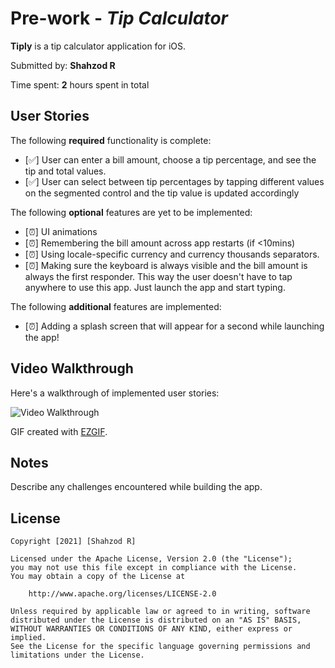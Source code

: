# Pre-work - *Tip Calculator*

**Tiply** is a tip calculator application for iOS.

Submitted by: **Shahzod R**

Time spent: **2** hours spent in total

## User Stories

The following **required** functionality is complete:

* [✅] User can enter a bill amount, choose a tip percentage, and see the tip and total values.
* [✅] User can select between tip percentages by tapping different values on the segmented control and the tip value is updated accordingly

The following **optional** features are yet to be implemented:

* [⏰] UI animations
* [⏰] Remembering the bill amount across app restarts (if <10mins)
* [⏰] Using locale-specific currency and currency thousands separators.
* [⏰] Making sure the keyboard is always visible and the bill amount is always the first responder. This way the user doesn't have to tap anywhere to use this app. Just launch the app and start typing.

The following **additional** features are implemented:

- [⏰] Adding a splash screen that will appear for a second while launching the app!

## Video Walkthrough

Here's a walkthrough of implemented user stories:

<img src='https://i.imgur.com/RB7fKoF.gif' title='Video Walkthrough' width='' alt='Video Walkthrough' />

GIF created with [EZGIF](https://ezgif.com).

## Notes

Describe any challenges encountered while building the app.

## License

    Copyright [2021] [Shahzod R]

    Licensed under the Apache License, Version 2.0 (the "License");
    you may not use this file except in compliance with the License.
    You may obtain a copy of the License at

        http://www.apache.org/licenses/LICENSE-2.0

    Unless required by applicable law or agreed to in writing, software
    distributed under the License is distributed on an "AS IS" BASIS,
    WITHOUT WARRANTIES OR CONDITIONS OF ANY KIND, either express or implied.
    See the License for the specific language governing permissions and
    limitations under the License.
